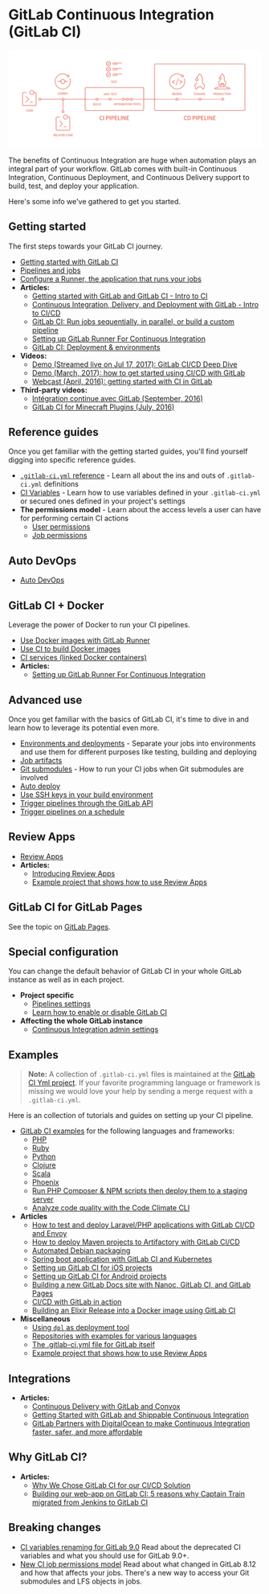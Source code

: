 # GitLab Continuous Integration (GitLab CI)

![Pipeline graph](img/cicd_pipeline_infograph.png)

The benefits of Continuous Integration are huge when automation plays an
integral part of your workflow. GitLab comes with built-in Continuous
Integration, Continuous Deployment, and Continuous Delivery support to build,
test, and deploy your application.

Here's some info we've gathered to get you started.

## Getting started

The first steps towards your GitLab CI journey.

- [Getting started with GitLab CI](quick_start/README.md)
- [Pipelines and jobs](pipelines.md)
- [Configure a Runner, the application that runs your jobs](runners/README.md)
- **Articles:**
  - [Getting started with GitLab and GitLab CI - Intro to CI](https://about.gitlab.com/2015/12/14/getting-started-with-gitlab-and-gitlab-ci/)
  - [Continuous Integration, Delivery, and Deployment with GitLab - Intro to CI/CD](https://about.gitlab.com/2016/08/05/continuous-integration-delivery-and-deployment-with-gitlab/)
  - [GitLab CI: Run jobs sequentially, in parallel, or build a custom pipeline](https://about.gitlab.com/2016/07/29/the-basics-of-gitlab-ci/)
  - [Setting up GitLab Runner For Continuous Integration](https://about.gitlab.com/2016/03/01/gitlab-runner-with-docker/)
  - [GitLab CI: Deployment & environments](https://about.gitlab.com/2016/08/26/ci-deployment-and-environments/)
- **Videos:**
  - [Demo (Streamed live on Jul 17, 2017): GitLab CI/CD Deep Dive](https://youtu.be/pBe4t1CD8Fc?t=195)
  - [Demo (March, 2017): how to get started using CI/CD with GitLab](https://about.gitlab.com/2017/03/13/ci-cd-demo/)
  - [Webcast (April, 2016): getting started with CI in GitLab](https://about.gitlab.com/2016/04/20/webcast-recording-and-slides-introduction-to-ci-in-gitlab/)
- **Third-party videos:**
  - [Intégration continue avec GitLab (September, 2016)](https://www.youtube.com/watch?v=URcMBXjIr24&t=13s)
  - [GitLab CI for Minecraft Plugins (July, 2016)](https://www.youtube.com/watch?v=Z4pcI9F8yf8)

## Reference guides

Once you get familiar with the getting started guides, you'll find yourself
digging into specific reference guides.

- [`.gitlab-ci.yml` reference](yaml/README.md) - Learn all about the ins and
  outs of `.gitlab-ci.yml` definitions
- [CI Variables](variables/README.md) - Learn how to use variables defined in
  your `.gitlab-ci.yml` or secured ones defined in your project's settings
- **The permissions model** - Learn about the access levels a user can have for
  performing certain CI actions
  - [User permissions](../user/permissions.md#gitlab-ci)
  - [Job permissions](../user/permissions.md#job-permissions)

## Auto DevOps

- [Auto DevOps](../topics/autodevops/index.md)

## GitLab CI + Docker

Leverage the power of Docker to run your CI pipelines.

- [Use Docker images with GitLab Runner](docker/using_docker_images.md)
- [Use CI to build Docker images](docker/using_docker_build.md)
- [CI services (linked Docker containers)](services/README.md)
- **Articles:**
  - [Setting up GitLab Runner For Continuous Integration](https://about.gitlab.com/2016/03/01/gitlab-runner-with-docker/)

## Advanced use

Once you get familiar with the basics of GitLab CI, it's time to dive in and
learn how to leverage its potential even more.

- [Environments and deployments](environments.md) - Separate your jobs into
  environments and use them for different purposes like testing, building and
  deploying
- [Job artifacts](../user/project/pipelines/job_artifacts.md)
- [Git submodules](git_submodules.md) - How to run your CI jobs when Git
  submodules are involved
- [Auto deploy](autodeploy/index.md)
- [Use SSH keys in your build environment](ssh_keys/README.md)
- [Trigger pipelines through the GitLab API](triggers/README.md)
- [Trigger pipelines on a schedule](../user/project/pipelines/schedules.md)

## Review Apps

- [Review Apps](review_apps/index.md)
- **Articles:**
  - [Introducing Review Apps](https://about.gitlab.com/2016/11/22/introducing-review-apps/)
  - [Example project that shows how to use Review Apps](https://gitlab.com/gitlab-examples/review-apps-nginx/)

## GitLab CI for GitLab Pages

See the topic on [GitLab Pages](../user/project/pages/index.md).

## Special configuration

You can change the default behavior of GitLab CI in your whole GitLab instance
as well as in each project.

- **Project specific**
  - [Pipelines settings](../user/project/pipelines/settings.md)
  - [Learn how to enable or disable GitLab CI](enable_or_disable_ci.md)
- **Affecting the whole GitLab instance**
  - [Continuous Integration admin settings](../user/admin_area/settings/continuous_integration.md)

## Examples

>**Note:**
A collection of `.gitlab-ci.yml` files is maintained at the
[GitLab CI Yml project][gitlab-ci-templates].
If your favorite programming language or framework is missing we would love
your help by sending a merge request with a `.gitlab-ci.yml`.

Here is an collection of tutorials and guides on setting up your CI pipeline.

- [GitLab CI examples](examples/README.md) for the following languages and frameworks:
  - [PHP](examples/php.md)
  - [Ruby](examples/test-and-deploy-ruby-application-to-heroku.md)
  - [Python](examples/test-and-deploy-python-application-to-heroku.md)
  - [Clojure](examples/test-clojure-application.md)
  - [Scala](examples/test-scala-application.md)
  - [Phoenix](examples/test-phoenix-application.md)
  - [Run PHP Composer & NPM scripts then deploy them to a staging server](examples/deployment/composer-npm-deploy.md)
  - [Analyze code quality with the Code Climate CLI](examples/code_climate.md)
- **Articles**
  - [How to test and deploy Laravel/PHP applications with GitLab CI/CD and Envoy](../articles/laravel_with_gitlab_and_envoy/index.md)
  - [How to deploy Maven projects to Artifactory with GitLab CI/CD](../articles/artifactory_and_gitlab/index.md)
  - [Automated Debian packaging](https://about.gitlab.com/2016/10/12/automated-debian-package-build-with-gitlab-ci/)
  - [Spring boot application with GitLab CI and Kubernetes](https://about.gitlab.com/2016/12/14/continuous-delivery-of-a-spring-boot-application-with-gitlab-ci-and-kubernetes/)
  - [Setting up GitLab CI for iOS projects](https://about.gitlab.com/2016/03/10/setting-up-gitlab-ci-for-ios-projects/)
  - [Setting up GitLab CI for Android projects](https://about.gitlab.com/2016/11/30/setting-up-gitlab-ci-for-android-projects/)
  - [Building a new GitLab Docs site with Nanoc, GitLab CI, and GitLab Pages](https://about.gitlab.com/2016/12/07/building-a-new-gitlab-docs-site-with-nanoc-gitlab-ci-and-gitlab-pages/)
  - [CI/CD with GitLab in action](https://about.gitlab.com/2017/03/13/ci-cd-demo/)
  - [Building an Elixir Release into a Docker image using GitLab CI](https://about.gitlab.com/2016/08/11/building-an-elixir-release-into-docker-image-using-gitlab-ci-part-1/)
- **Miscellaneous**
  - [Using `dpl` as deployment tool](examples/deployment/README.md)
  - [Repositories with examples for various languages](https://gitlab.com/groups/gitlab-examples)
  - [The .gitlab-ci.yml file for GitLab itself](https://gitlab.com/gitlab-org/gitlab-ce/blob/master/.gitlab-ci.yml)
  - [Example project that shows how to use Review Apps](https://gitlab.com/gitlab-examples/review-apps-nginx/)

## Integrations

- **Articles:**
  - [Continuous Delivery with GitLab and Convox](https://about.gitlab.com/2016/06/09/continuous-delivery-with-gitlab-and-convox/)
  - [Getting Started with GitLab and Shippable Continuous Integration](https://about.gitlab.com/2016/05/05/getting-started-gitlab-and-shippable/)
  - [GitLab Partners with DigitalOcean to make Continuous Integration faster, safer, and more affordable](https://about.gitlab.com/2016/04/19/gitlab-partners-with-digitalocean-to-make-continuous-integration-faster-safer-and-more-affordable/)

## Why GitLab CI?

- **Articles:**
  - [Why We Chose GitLab CI for our CI/CD Solution](https://about.gitlab.com/2016/10/17/gitlab-ci-oohlala/)
  - [Building our web-app on GitLab CI: 5 reasons why Captain Train migrated from Jenkins to GitLab CI](https://about.gitlab.com/2016/07/22/building-our-web-app-on-gitlab-ci/)

## Breaking changes

- [CI variables renaming for GitLab 9.0](variables/README.md#9-0-renaming) Read about the
  deprecated CI variables and what you should use for GitLab 9.0+.
- [New CI job permissions model](../user/project/new_ci_build_permissions_model.md)
  Read about what changed in GitLab 8.12 and how that affects your jobs.
  There's a new way to access your Git submodules and LFS objects in jobs.

[gitlab-ci-templates]: https://gitlab.com/gitlab-org/gitlab-ci-yml

